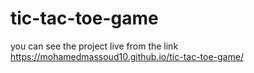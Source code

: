# tic-tac-toe-game
you can see the project live from the link
https://mohamedmassoud10.github.io/tic-tac-toe-game/
